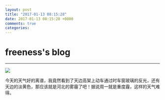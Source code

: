 ```yaml
---
layout: post
title: "2017-01-13 08:15:28"
date: 2017-01-13 08:15:28 +0800
comments: true
categories: 
---
```


# freeness's blog

----------

![](http://okqmqrbgo.bkt.clouddn.com/201701130815281.jpg)

>
今天的天气好的离谱，我竟然看到了天边高架上动车通过时车窗玻璃的反光，还有天边的淡黄色，那应该就是河北的雾霾了吧！据说周一就是重度霾，这样的天气难得。